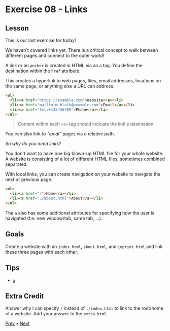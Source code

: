 # Exercise 08 - Links

## Lesson

This is our last exercise for today!

We haven't covered links yet. There is a critical concept to walk between different pages and connect to the outer world!

A link or an `anchor` is created in HTML via an `a` tag.
You define the destination within the `href` attribute.

This creates a hyperlink to web pages, files, email addresses, locations on the same page, or anything else a URL can address.

```html
<ul>
  <li><a href="https://example.com">Website</a></li>
  <li><a href="mailto:m.bluth@example.com">Email</a></li>
  <li><a href="tel:+123456789">Phone</a></li>
</ul>
```

> Content within each `<a>` tag should indicate the link's destination

You can also link to _"local"_ pages via a relative path.

_*So why do you need links?*_

You don't want to have one big blown-up HTML file for your whole website.
A website is consisting of a lot of different HTML files, sometimes combined separated.

With local links, you can create navigation on your website to navigate the next or previous page.

```html
<ul>
  <li><a href="/">Home</a></li>
  <li><a href="./about.html">About</a></li>
</ul>
```

The `a` also has some additional attributes for specifying how the user is navigated (f.e. new window/tab, same tab, ...).

## Goals

Create a website with an `index.html`, `about.html`, and `imprint.html` and link these three pages with each other.

## Tips

- [`a`](https://developer.mozilla.org/en-US/docs/Web/HTML/Element/a)

## Extra Credit

Answer why I can specify `/` instead of `./index.html` to link to the root/home of a website. Add your answer to the `extra.html`.

[Prev](../07/README.md) • [Next](../09/README.md)
